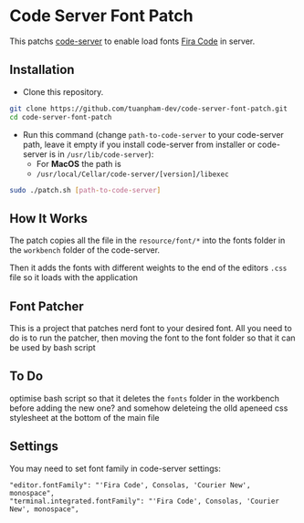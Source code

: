 # Code Server Font Patch

This patchs [code-server](https://github.com/cdr/code-server) to enable load fonts [Fira Code](https://github.com/tonsky/FiraCode) in server.

## Installation

- Clone this repository.

```bash
git clone https://github.com/tuanpham-dev/code-server-font-patch.git
cd code-server-font-patch
```

- Run this command (change `path-to-code-server` to your code-server path, leave it empty if you install code-server from installer or code-server is in `/usr/lib/code-server`):
  - For **MacOS** the path is 
  - `/usr/local/Cellar/code-server/[version]/libexec`

```bash
sudo ./patch.sh [path-to-code-server]
```
## How It Works

The patch copies all the file in the `resource/font/*` into the fonts folder in the `workbench` folder of the code-server.

Then it adds the fonts with different weights to the end of the editors `.css` file so it loads with the application

## Font Patcher
This is a project that patches nerd font to your desired font. All you need to do is to run the patcher, then moving the font to the font folder so that it can be used by bash script

## To Do

optimise bash script so that it deletes the `fonts` folder in the workbench before adding the new one? and somehow deleteing the olld apeneed css stylesheet at the bottom of the main file 
## Settings

You may need to set font family in code-server settings:

```
"editor.fontFamily": "'Fira Code', Consolas, 'Courier New', monospace",
"terminal.integrated.fontFamily": "'Fira Code', Consolas, 'Courier New', monospace",
```
